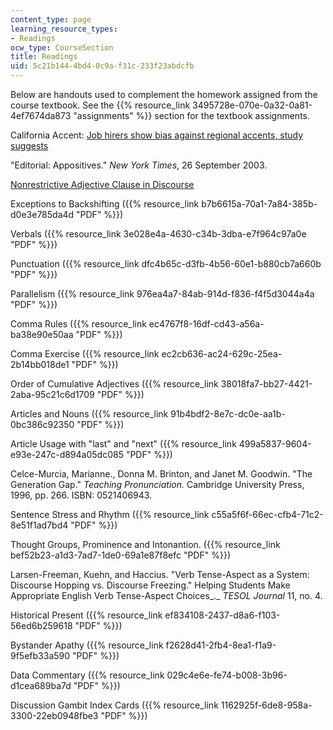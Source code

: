 ```yaml
---
content_type: page
learning_resource_types:
- Readings
ocw_type: CourseSection
title: Readings
uid: 5c21b144-4bd4-0c9a-f31c-233f23abdcfb
---
```


Below are handouts used to complement the homework assigned from the course textbook. See the {{% resource_link 3495728e-070e-0a32-0a81-4ef7674da873 "assignments" %}} section for the textbook assignments.

California Accent: [Job hirers show bias against regional accents, study suggests](http://www.unt.edu/inhouse/august42000/accent.htm)

"Editorial: Appositives." _New York Times_, 26 September 2003.

[Nonrestrictive Adjective Clause in Discourse](http://grammar.about.com/od/basicsentencegrammar/a/restrnonradjc03.htm)

Exceptions to Backshifting ({{% resource_link b7b6615a-70a1-7a84-385b-d0e3e785da4d "PDF" %}})

Verbals ({{% resource_link 3e028e4a-4630-c34b-3dba-e7f964c97a0e "PDF" %}})

Punctuation ({{% resource_link dfc4b65c-d3fb-4b56-60e1-b880cb7a660b "PDF" %}})

Parallelism ({{% resource_link 976ea4a7-84ab-914d-f836-f4f5d3044a4a "PDF" %}})

Comma Rules ({{% resource_link ec4767f8-16df-cd43-a56a-ba38e90e50aa "PDF" %}})

Comma Exercise ({{% resource_link ec2cb636-ac24-629c-25ea-2b14bb018de1 "PDF" %}})

Order of Cumulative Adjectives ({{% resource_link 38018fa7-bb27-4421-2aba-95c21c6d1709 "PDF" %}})

Articles and Nouns ({{% resource_link 91b4bdf2-8e7c-dc0e-aa1b-0bc386c92350 "PDF" %}})

Article Usage with "last" and "next" ({{% resource_link 499a5837-9604-e93e-247c-d894a05dc085 "PDF" %}})

Celce-Murcia, Marianne., Donna M. Brinton, and Janet M. Goodwin. "The Generation Gap." _Teaching Pronunciation._ Cambridge University Press, 1996, pp. 266. ISBN: 0521406943.

Sentence Stress and Rhythm ({{% resource_link c55a5f6f-66ec-cfb4-71c2-8e51f1ad7bd4 "PDF" %}})

Thought Groups, Prominence and Intonantion. ({{% resource_link bef52b23-a1d3-7ad7-1de0-69a1e87f8efc "PDF" %}})

Larsen-Freeman, Kuehn, and Haccius. "Verb Tense-Aspect as a System: Discourse Hopping vs. Discourse Freezing." Helping Students Make Appropriate English Verb Tense-Aspect Choices_._ _TESOL Journal_ 11, no. 4.

Historical Present ({{% resource_link ef834108-2437-d8a6-f103-56ed6b259618 "PDF" %}})

Bystander Apathy ({{% resource_link f2628d41-2fb4-8ea1-f1a9-9f5efb33a590 "PDF" %}})

Data Commentary ({{% resource_link 029c4e6e-fe74-b008-3b96-d1cea689ba7d "PDF" %}})

Discussion Gambit Index Cards ({{% resource_link 1162925f-6de8-958a-3300-22eb0948fbe3 "PDF" %}})